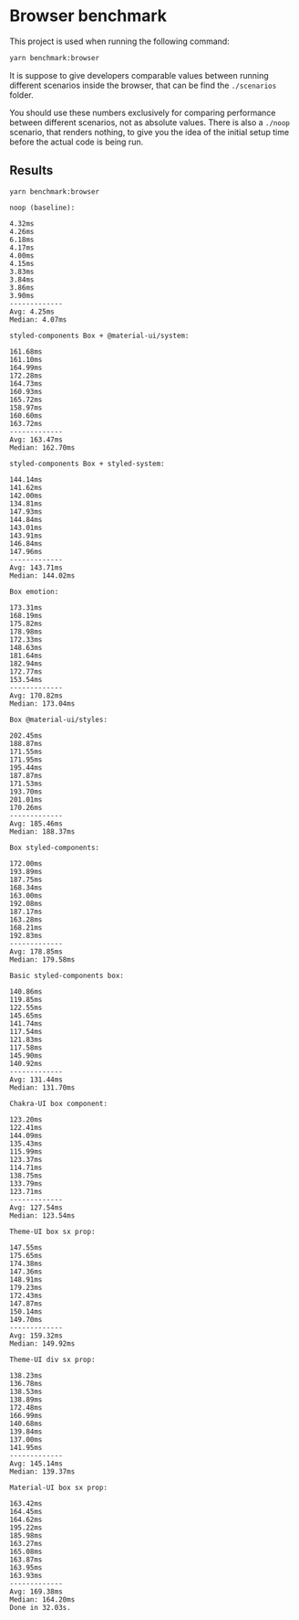 # Browser benchmark

This project is used when running the following command:

```sh
yarn benchmark:browser
```

It is suppose to give developers comparable values between running different scenarios inside the browser, that can be find the `./scenarios` folder.

You should use these numbers exclusively for comparing performance between different scenarios, not as absolute values. There is also a `./noop` scenario, that renders nothing, to give you the idea of the initial setup time before the actual code is being run.

## Results

```
yarn benchmark:browser

noop (baseline):

4.32ms
4.26ms
6.18ms
4.17ms
4.00ms
4.15ms
3.83ms
3.84ms
3.86ms
3.90ms
-------------
Avg: 4.25ms
Median: 4.07ms

styled-components Box + @material-ui/system:

161.68ms
161.10ms
164.99ms
172.28ms
164.73ms
160.93ms
165.72ms
158.97ms
160.60ms
163.72ms
-------------
Avg: 163.47ms
Median: 162.70ms

styled-components Box + styled-system:

144.14ms
141.62ms
142.00ms
134.81ms
147.93ms
144.84ms
143.01ms
143.91ms
146.84ms
147.96ms
-------------
Avg: 143.71ms
Median: 144.02ms

Box emotion:

173.31ms
168.19ms
175.82ms
178.98ms
172.33ms
148.63ms
181.64ms
182.94ms
172.77ms
153.54ms
-------------
Avg: 170.82ms
Median: 173.04ms

Box @material-ui/styles:

202.45ms
188.87ms
171.55ms
171.95ms
195.44ms
187.87ms
171.53ms
193.70ms
201.01ms
170.26ms
-------------
Avg: 185.46ms
Median: 188.37ms

Box styled-components:

172.00ms
193.89ms
187.75ms
168.34ms
163.00ms
192.08ms
187.17ms
163.28ms
168.21ms
192.83ms
-------------
Avg: 178.85ms
Median: 179.58ms

Basic styled-components box:

140.86ms
119.85ms
122.55ms
145.65ms
141.74ms
117.54ms
121.83ms
117.58ms
145.90ms
140.92ms
-------------
Avg: 131.44ms
Median: 131.70ms

Chakra-UI box component:

123.20ms
122.41ms
144.09ms
135.43ms
115.99ms
123.37ms
114.71ms
138.75ms
133.79ms
123.71ms
-------------
Avg: 127.54ms
Median: 123.54ms

Theme-UI box sx prop:

147.55ms
175.65ms
174.38ms
147.36ms
148.91ms
179.23ms
172.43ms
147.87ms
150.14ms
149.70ms
-------------
Avg: 159.32ms
Median: 149.92ms

Theme-UI div sx prop:

138.23ms
136.78ms
138.53ms
138.89ms
172.48ms
166.99ms
140.68ms
139.84ms
137.00ms
141.95ms
-------------
Avg: 145.14ms
Median: 139.37ms

Material-UI box sx prop:

163.42ms
164.45ms
164.62ms
195.22ms
185.98ms
163.27ms
165.08ms
163.87ms
163.95ms
163.93ms
-------------
Avg: 169.38ms
Median: 164.20ms
Done in 32.03s.

```